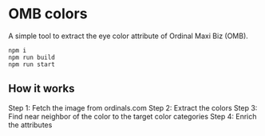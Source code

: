 # OMB colors

A simple tool to extract the eye color attribute of Ordinal Maxi Biz (OMB).

```
npm i
npm run build
npm run start
```

## How it works

Step 1: Fetch the image from ordinals.com
Step 2: Extract the colors
Step 3: Find near neighbor of the color to the target color categories
Step 4: Enrich the attributes
